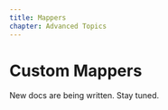 ```yaml
---
title: Mappers
chapter: Advanced Topics
---
```


# Custom Mappers

<aside class="well">
New docs are being written. Stay tuned.
</aside>

